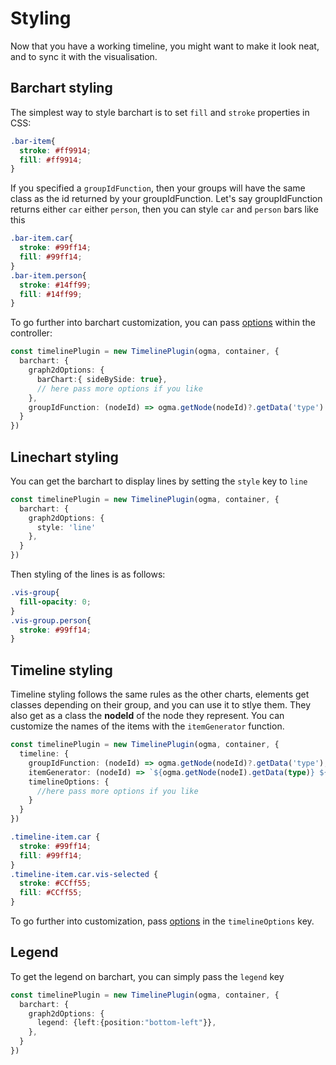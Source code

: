 # Styling

Now that you have a working timeline, you might want to make it look neat, and to sync it with the visualisation.

## Barchart styling

The simplest way to style barchart is to set `fill` and `stroke` properties in CSS: 

```css
.bar-item{
  stroke: #ff9914;
  fill: #ff9914;
}
```

If you specified a `groupIdFunction`, then your groups will have the same class as the id returned by your groupIdFunction.
Let's say groupIdFunction returns either `car` either `person`, then you can style `car` and `person` bars like this

```css
.bar-item.car{
  stroke: #99ff14;
  fill: #99ff14;
}
.bar-item.person{
  stroke: #14ff99;
  fill: #14ff99;
}
```

To go further into barchart customization, you can pass [options](https://visjs.github.io/vis-timeline/docs/graph2d/#Configuration_Options) within the controller: 

```ts
const timelinePlugin = new TimelinePlugin(ogma, container, {
  barchart: {
    graph2dOptions: {
      barChart:{ sideBySide: true},
      // here pass more options if you like
    },
    groupIdFunction: (nodeId) => ogma.getNode(nodeId)?.getData('type')
  }
})
```
## Linechart styling

You can get the barchart to display lines by setting the `style` key to `line`

```ts
const timelinePlugin = new TimelinePlugin(ogma, container, {
  barchart: {
    graph2dOptions: {
      style: 'line'
    },
  }
})
```

Then styling of the lines is as follows: 
```css
.vis-group{
  fill-opacity: 0;
}
.vis-group.person{
  stroke: #99ff14;
}
```
## Timeline styling

Timeline styling follows the same rules as the other charts, elements get classes depending on their group, and you can use it to stlye them. They also get as a class the **nodeId** of the node they represent.
You can customize the names of the items with the `itemGenerator` function.

```ts
const timelinePlugin = new TimelinePlugin(ogma, container, {
  timeline: {
    groupIdFunction: (nodeId) => ogma.getNode(nodeId)?.getData('type'),
    itemGenerator: (nodeId) => `${ogma.getNode(nodeI).getData(type)} ${nodeId}`,
    timelineOptions: {
      //here pass more options if you like
    }
  }
})
```
```css
.timeline-item.car {
  stroke: #99ff14;
  fill: #99ff14;
}
.timeline-item.car.vis-selected {
  stroke: #CCff55;
  fill: #CCff55;
}
```

To go further into customization, pass [options](https://visjs.github.io/vis-timeline/docs/timeline/#Configuration_Options) in the `timelineOptions` key.

## Legend

To get the legend on barchart, you can simply pass the `legend` key
```ts
const timelinePlugin = new TimelinePlugin(ogma, container, {
  barchart: {
    graph2dOptions: {
      legend: {left:{position:"bottom-left"}},
    },
  }
})
```

